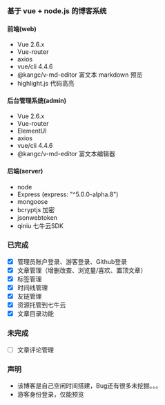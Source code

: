 ### 基于 vue + node.js 的博客系统

#### 前端(web)
- Vue 2.6.x
- Vue-router
- axios
- vue/cli 4.4.6
- @kangc/v-md-editor 富文本 markdown 预览
- highlight.js 代码高亮

#### 后台管理系统(admin)
- Vue 2.6.x
- Vue-router
- ElementUI
- axios
- vue/cli 4.4.6
- @kangc/v-md-editor 富文本编辑器

#### 后端(server)
- node 
- Express (express: "^5.0.0-alpha.8")
- mongoose
- bcryptjs 加密
- jsonwebtoken
- qiniu 七牛云SDK

### 已完成
- [x] 管理员账户登录、游客登录、Github登录
- [x] 文章管理（增删改查、浏览量/喜欢、置顶文章）
- [x] 标签管理
- [x] 时间线管理
- [x] 友链管理
- [x] 资源托管到七牛云
- [x] 文章目录功能

### 未完成
- [ ] 文章评论管理

### 声明
- 该博客是自己空闲时间搭建，Bug还有很多未挖掘。。。
- 游客身份登录，仅能预览